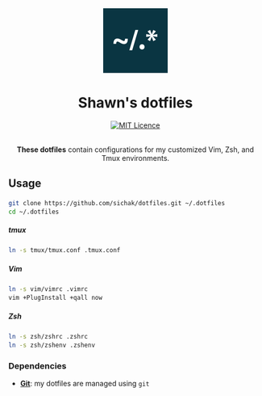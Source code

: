 <div align="center">
  <a href="https://github.com/sichak/dotfiles" title="Identif.js">
    <img alt="Shawn's dotfiles" src="https://raw.githubusercontent.com/sichak/dotfiles/master/icon.png" width="128px" />
  </a>
  <br />
  <h1>Shawn's dotfiles</h1>
</div>

<div align="center">
  <a href="https://opensource.org/licenses/mit-license.php">
    <img alt="MIT Licence" src="https://badges.frapsoft.com/os/mit/mit.svg?v=103" />
  </a>
</div>

<br />

<div align="center">

**These dotfiles** contain configurations for my customized Vim, Zsh, and Tmux environments.

</div>

## Usage

```bash
git clone https://github.com/sichak/dotfiles.git ~/.dotfiles
cd ~/.dotfiles
```

##### tmux
```bash
ln -s tmux/tmux.conf .tmux.conf
```

##### Vim
```bash
ln -s vim/vimrc .vimrc
vim +PlugInstall +qall now
```

##### Zsh
```bash
ln -s zsh/zshrc .zshrc
ln -s zsh/zshenv .zshenv
```

### Dependencies

- [**Git**](https://git-scm.com/): my dotfiles are managed using `git`
